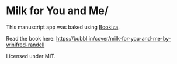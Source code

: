 # Milk for You and Me/

This manuscript app was baked using [Bookiza](http://bookiza.io). 

Read the book here: https://bubbl.in/cover/milk-for-you-and-me-by-winifred-randell

Licensed under MIT. 